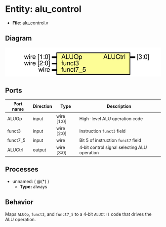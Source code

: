 
# Entity: alu_control 
- **File**: alu_control.v

## Diagram
![Diagram](../images/docs/alu_control.svg "Diagram")
## Ports

| Port name | Direction | Type        | Description |
| --------- | --------- | ----------- | ----------- |
| ALUOp     | input     | wire [1:0]  | High-level ALU operation code |
| funct3    | input     | wire [2:0]  | Instruction `funct3` field |
| funct7_5  | input     | wire        | Bit 5 of instruction `funct7` field |
| ALUCtrl   | output    | wire [3:0]  | 4‑bit control signal selecting ALU operation |

## Processes
- unnamed: ( @(*) )
  - **Type:** always

## Behavior
Maps `ALUOp`, `funct3`, and `funct7_5` to a 4‑bit `ALUCtrl` code that drives the ALU operation.

